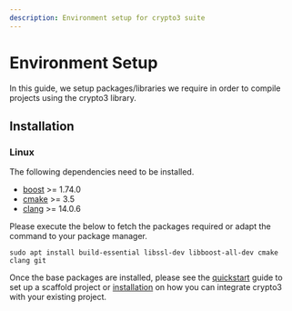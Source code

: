 ```yaml
---
description: Environment setup for crypto3 suite
---
```


# Environment Setup

In this guide, we setup packages/libraries we require in order to compile projects using the crypto3 library.

## Installation

### Linux

The following dependencies need to be installed.

* [boost](https://www.boost.org/) >= 1.74.0
* [cmake](https://cmake.org/) >= 3.5
* [clang](https://clang.llvm.org/) >= 14.0.6

Please execute the below to fetch the packages required or adapt the command to your package manager.

```shell
sudo apt install build-essential libssl-dev libboost-all-dev cmake clang git
```

Once the base packages are installed, please see the [quickstart](quickstart.md) guide to set up a scaffold project or [installation](environment-setup.md#installation) on how you can integrate crypto3 with your existing project.
